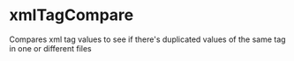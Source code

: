 # xmlTagCompare
Compares xml tag values to see if there's duplicated values of the same tag in one or different files
